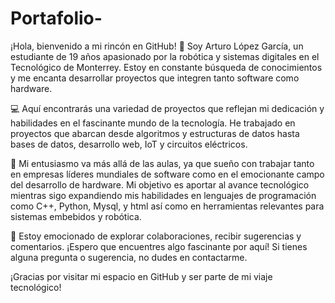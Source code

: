 # Portafolio-

¡Hola, bienvenido a mi rincón en GitHub! 👋 Soy Arturo López García, un estudiante de 19 años apasionado por la robótica y sistemas digitales en el Tecnológico de Monterrey. Estoy en constante búsqueda de conocimientos y me encanta desarrollar proyectos que integren tanto software como hardware.

💻 Aquí encontrarás una variedad de proyectos que reflejan mi dedicación y habilidades en el fascinante mundo de la tecnología. He trabajado en proyectos que abarcan desde algoritmos y estructuras de datos hasta bases de datos, desarrollo web, IoT y circuitos eléctricos.

🚀 Mi entusiasmo va más allá de las aulas, ya que sueño con trabajar tanto en empresas líderes mundiales de software como en el emocionante campo del desarrollo de hardware. Mi objetivo es aportar al avance tecnológico mientras sigo expandiendo mis habilidades en lenguajes de programación como C++, Python, Mysql, y html así como en herramientas relevantes para sistemas embebidos y robótica.

🌟 Estoy emocionado de explorar colaboraciones, recibir sugerencias y comentarios. ¡Espero que encuentres algo fascinante por aquí! Si tienes alguna pregunta o sugerencia, no dudes en contactarme.

¡Gracias por visitar mi espacio en GitHub y ser parte de mi viaje tecnológico!

